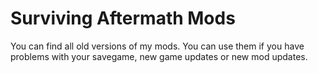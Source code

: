 # Surviving Aftermath Mods
You can find all old versions of my mods. You can use them if you have problems with your savegame, new game updates or new mod updates.
